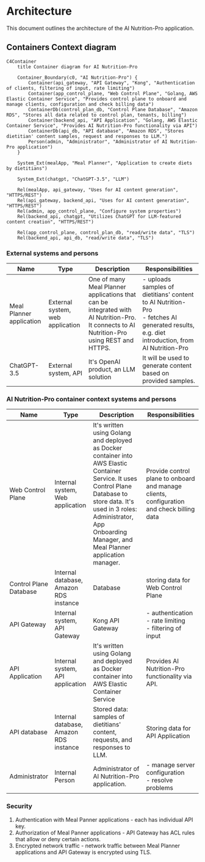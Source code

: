 # Architecture

This document outlines the architecture of the AI Nutrition-Pro application.

## Containers Context diagram

```mermaid
C4Container
    title Container diagram for AI Nutrition-Pro

    Container_Boundary(c0, "AI Nutrition-Pro") {
        Container(api_gateway, "API Gateway", "Kong", "Authentication of clients, filtering of input, rate limiting")
        Container(app_control_plane, "Web Control Plane", "Golang, AWS Elastic Container Service", "Provides control plane to onboard and manage clients, configuration and check billing data")
        ContainerDb(control_plan_db, "Control Plane Database", "Amazon RDS", "Stores all data related to control plan, tenants, billing")
        Container(backend_api, "API Application", "Golang, AWS Elastic Container Service", "Provides AI Nutrition-Pro functionality via API")
        ContainerDb(api_db, "API database", "Amazon RDS", "Stores dietitian' content samples, request and responses to LLM.")
        Person(admin, "Administrator", "Administrator of AI Nutrition-Pro application")
    }

    System_Ext(mealApp, "Meal Planner", "Application to create diets by dietitians")

    System_Ext(chatgpt, "ChatGPT-3.5", "LLM")

    Rel(mealApp, api_gateway, "Uses for AI content generation", "HTTPS/REST")
    Rel(api_gateway, backend_api, "Uses for AI content generation", "HTTPS/REST")
    Rel(admin, app_control_plane, "Configure system properties")
    Rel(backend_api, chatgpt, "Utilizes ChatGPT for LLM-featured content creation", "HTTPS/REST")

    Rel(app_control_plane, control_plan_db, "read/write data", "TLS")
    Rel(backend_api, api_db, "read/write data", "TLS")
```

### External systems and persons

| Name | Type | Description | Responsibilities |
| --- | --- | --- | --- |
| Meal Planner application | External system, web application | One of many Meal Planner applications that can be integrated with AI Nutrition-Pro. It connects to AI Nutrition-Pro using REST and HTTPS. | - uploads samples of dietitians' content to AI Nutrition-Pro <br/> - fetches AI generated results, e.g. diet introduction, from AI Nutrition-Pro | 
|  ChatGPT-3.5 | External system, API | It's OpenAI product, an LLM solution | It will be used to generate content based on provided samples. |
 
### AI Nutrition-Pro container context systems and persons

| Name | Type | Description | Responsibilities |
| --- | --- | --- | --- |
| Web Control Plane | Internal system, Web application | It's written using Golang and deployed as Docker container into AWS Elastic Container Service. It uses Control Plane Database to store data. It's used in 3 roles: Administrator, App Onboarding Manager, and Meal Planner application manager. | Provide control plane to onboard and manage clients, configuration and check billing data |
| Control Plane Database | Internal database, Amazon RDS instance | Database | storing data for Web Control Plane |
| API Gateway | Internal system, API Gateway | Kong API Gateway | - authentication <br> - rate limiting <br> - filtering of input |
| API Application | Internal system, API application | It's written using Golang and deployed as Docker container into AWS Elastic Container Service | Provides AI Nutrition-Pro functionality via API. |
| API database | Internal database, Amazon RDS instance | Stored data: samples of dietitians' content, requests, and responses to LLM. | Storing data for API Application |
| Administrator | Internal Person | Administrator of AI Nutrition-Pro application. | - manage server configuration <br> - resolve problems <br> |

### Security

1. Authentication with Meal Panner applications - each has individual API key.
2. Authorization of Meal Panner applications - API Gateway has ACL rules that allow or deny certain actions.
3. Encrypted network traffic - network traffic between Meal Planner applications and API Gateway is encrypted using TLS.
